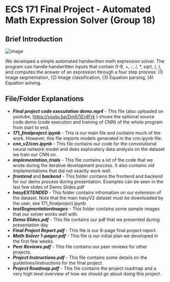 # ECS 171 Final Project - Automated Math Expression Solver (Group 18)

## Brief Introduction

![image](https://github.com/tsepten/mathExpressionSolver/assets/6781015/a628ce3f-880b-4880-abcb-91242be3de48)

We developed a simple automated handwritten math expression solver. The program can handle handwritten inputs that contain 0-9, +, -, /, \*, sqrt, (, ), and computes the answer of an expression through a four step process: (1) Image segmentation, (2) Image classification, (3) Equation parsing, (4) Equation solving.

## File/Folder Explanations
* _**Final project code executation demo.mp4**_ - This file (also uploaded on youtube, https://youtu.be/Dm57jEr4Frk ) shows the optional source code demo (code execution and training of CNN) of the whole program from start to end.
* _**171_finalproject.ipynb**_ - This is our main file and contains much of the work. However, this file imports models generated in the cnn.ipynb file.
* _**cnn_v2/cnn.ipynb**_ - This file contains our code for the convolutional neural network model and does exploratory data analysis on the dataset we train our CNN on.
* _**implementation_trials**_ - This file contains a lot of the code that we wrote during the iterative development process. It also contains old implementations that did not exactly work well.
* _**frontend**_ and _**backend**_ - This folder contains the frontend and backend for our demo process during presentation. Examples can be seen in the last few slides of Demo Slides.pdf
* _**hasyEXTENDED**_ - This folder contains infromation on our extension of the dataset. Note that the main hasyV2 dataset must be downloaded by the user, see 171_finalproject.ipynb
* _**testSegmentationImages**_ - This folder contains some sample images that our solver works well with.
* _**Demo Slides.pdf**_ - This file contains our pdf that we presented during presentation day
* _**Final Project Report.pdf**_ - This file is our 8-page final project report.
* _**Math Solver 1-pager.pdf**_ - This file is our initial plan we developed in the first few weeks. 
* _**Peer Reviews.pdf**_ - This file contains our peer reviews for other projects.
* _**Project Instructions.pdf**_ - This file contains some details on the guidelines/instructions for the final project.
* _**Project Roadmap.pdf**_ - This file contains the project roadmap and a very high level overview of how we should go about doing this project.
